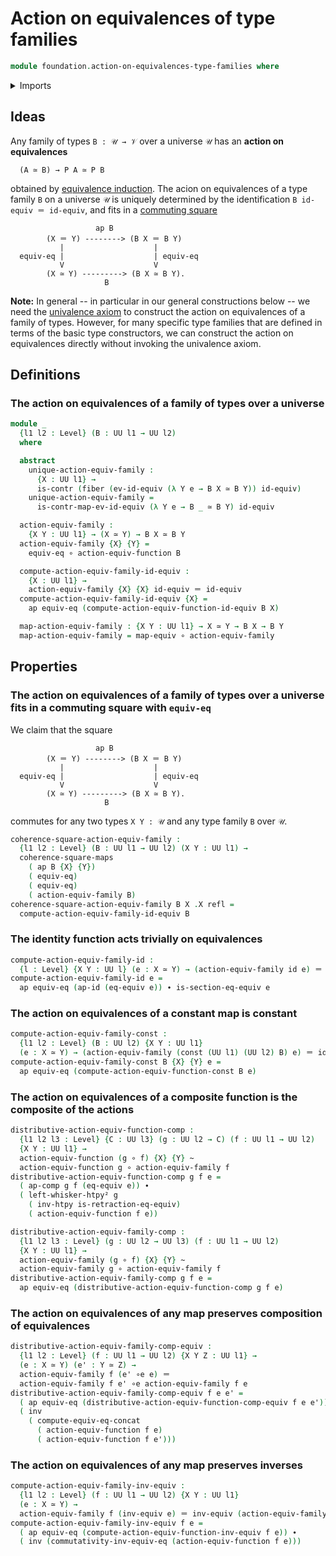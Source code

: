# Action on equivalences of type families

```agda
module foundation.action-on-equivalences-type-families where
```

<details><summary>Imports</summary>

```agda
open import foundation.action-on-equivalences-functions
open import foundation.action-on-identifications-functions
open import foundation.equivalence-induction
open import foundation.univalence
open import foundation.universe-levels
open import foundation.whiskering-higher-homotopies

open import foundation-core.commuting-squares-of-maps
open import foundation-core.constant-maps
open import foundation-core.contractible-types
open import foundation-core.equivalences
open import foundation-core.fibers-of-maps
open import foundation-core.function-types
open import foundation-core.homotopies
open import foundation-core.identity-types
```

</details>

## Ideas

Any family of types `B : 𝒰 → 𝒱` over a universe `𝒰` has an **action on
equivalences**

```text
  (A ≃ B) → P A ≃ P B
```

obtained by [equivalence induction](foundation.equivalence-induction.md). The
acion on equivalences of a type family `B` on a universe `𝒰` is uniquely
determined by the identification `B id-equiv ＝ id-equiv`, and fits in a
[commuting square](foundation.commuting-squares-of-maps.md)

```text
                   ap B
        (X ＝ Y) --------> (B X ＝ B Y)
           |                    |
  equiv-eq |                    | equiv-eq
           V                    V
        (X ≃ Y) ---------> (B X ≃ B Y).
                     B
```

**Note:** In general -- in particular in our general constructions below -- we
need the [univalence axiom](foundation.univalence.md) to construct the action on
equivalences of a family of types. However, for many specific type families that
are defined in terms of the basic type constructors, we can construct the action
on equivalences directly without invoking the univalence axiom.

## Definitions

### The action on equivalences of a family of types over a universe

```agda
module _
  {l1 l2 : Level} (B : UU l1 → UU l2)
  where

  abstract
    unique-action-equiv-family :
      {X : UU l1} →
      is-contr (fiber (ev-id-equiv (λ Y e → B X ≃ B Y)) id-equiv)
    unique-action-equiv-family =
      is-contr-map-ev-id-equiv (λ Y e → B _ ≃ B Y) id-equiv

  action-equiv-family :
    {X Y : UU l1} → (X ≃ Y) → B X ≃ B Y
  action-equiv-family {X} {Y} =
    equiv-eq ∘ action-equiv-function B

  compute-action-equiv-family-id-equiv :
    {X : UU l1} →
    action-equiv-family {X} {X} id-equiv ＝ id-equiv
  compute-action-equiv-family-id-equiv {X} =
    ap equiv-eq (compute-action-equiv-function-id-equiv B X)

  map-action-equiv-family : {X Y : UU l1} → X ≃ Y → B X → B Y
  map-action-equiv-family = map-equiv ∘ action-equiv-family
```

## Properties

### The action on equivalences of a family of types over a universe fits in a commuting square with `equiv-eq`

We claim that the square

```text
                   ap B
        (X ＝ Y) --------> (B X ＝ B Y)
           |                    |
  equiv-eq |                    | equiv-eq
           V                    V
        (X ≃ Y) ---------> (B X ≃ B Y).
                     B
```

commutes for any two types `X Y : 𝒰` and any type family `B` over `𝒰`.

```agda
coherence-square-action-equiv-family :
  {l1 l2 : Level} (B : UU l1 → UU l2) (X Y : UU l1) →
  coherence-square-maps
    ( ap B {X} {Y})
    ( equiv-eq)
    ( equiv-eq)
    ( action-equiv-family B)
coherence-square-action-equiv-family B X .X refl =
  compute-action-equiv-family-id-equiv B
```

### The identity function acts trivially on equivalences

```agda
compute-action-equiv-family-id :
  {l : Level} {X Y : UU l} (e : X ≃ Y) → (action-equiv-family id e) ＝ e
compute-action-equiv-family-id e =
  ap equiv-eq (ap-id (eq-equiv e)) ∙ is-section-eq-equiv e
```

### The action on equivalences of a constant map is constant

```agda
compute-action-equiv-family-const :
  {l1 l2 : Level} (B : UU l2) {X Y : UU l1}
  (e : X ≃ Y) → (action-equiv-family (const (UU l1) (UU l2) B) e) ＝ id-equiv
compute-action-equiv-family-const B {X} {Y} e =
  ap equiv-eq (compute-action-equiv-function-const B e)
```

### The action on equivalences of a composite function is the composite of the actions

```agda
distributive-action-equiv-function-comp :
  {l1 l2 l3 : Level} {C : UU l3} (g : UU l2 → C) (f : UU l1 → UU l2)
  {X Y : UU l1} →
  action-equiv-function (g ∘ f) {X} {Y} ~
  action-equiv-function g ∘ action-equiv-family f
distributive-action-equiv-function-comp g f e =
  ( ap-comp g f (eq-equiv e)) ∙
  ( left-whisker-htpy² g
    ( inv-htpy is-retraction-eq-equiv)
    ( action-equiv-function f e))

distributive-action-equiv-family-comp :
  {l1 l2 l3 : Level} (g : UU l2 → UU l3) (f : UU l1 → UU l2)
  {X Y : UU l1} →
  action-equiv-family (g ∘ f) {X} {Y} ~
  action-equiv-family g ∘ action-equiv-family f
distributive-action-equiv-family-comp g f e =
  ap equiv-eq (distributive-action-equiv-function-comp g f e)
```

### The action on equivalences of any map preserves composition of equivalences

```agda
distributive-action-equiv-family-comp-equiv :
  {l1 l2 : Level} (f : UU l1 → UU l2) {X Y Z : UU l1} →
  (e : X ≃ Y) (e' : Y ≃ Z) →
  action-equiv-family f (e' ∘e e) ＝
  action-equiv-family f e' ∘e action-equiv-family f e
distributive-action-equiv-family-comp-equiv f e e' =
  ( ap equiv-eq (distributive-action-equiv-function-comp-equiv f e e')) ∙
  ( inv
    ( compute-equiv-eq-concat
      ( action-equiv-function f e)
      ( action-equiv-function f e')))
```

### The action on equivalences of any map preserves inverses

```agda
compute-action-equiv-family-inv-equiv :
  {l1 l2 : Level} (f : UU l1 → UU l2) {X Y : UU l1}
  (e : X ≃ Y) →
  action-equiv-family f (inv-equiv e) ＝ inv-equiv (action-equiv-family f e)
compute-action-equiv-family-inv-equiv f e =
  ( ap equiv-eq (compute-action-equiv-function-inv-equiv f e)) ∙
  ( inv (commutativity-inv-equiv-eq (action-equiv-function f e)))
```

